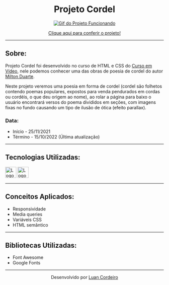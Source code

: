 <h1 align="center">Projeto Cordel</h1>

<div align="center"><a href="https://luancordeiro94.github.io/projeto-cordel/" target="_blank"><img src="./imagens/projeto-cordel-deskbile.gif" title="Veja o projeto" alt="Gif do Projeto Funcionando"></a></div>

<p align="center"><a href="https://luancordeiro94.github.io/projeto-cordel/" target="_blank">Clique aqui para conferir o projeto!</a></p>

---

## Sobre: 

<p>Projeto Cordel foi desenvolvido no curso de HTML e CSS do <a href="https://www.cursoemvideo.com/">Curso em Vídeo</a>, nele podemos conhecer uma das obras de poesia de cordel do autor <a href="https://www.recantodasletras.com.br/autor.php?id=9806">Milton Duarte</a>.</p> 
<p>Neste projeto veremos uma poesia em forma de cordel (cordel são folhetos contendo poemas populares, expostos para venda pendurados em cordas ou cordéis, o que deu origem ao nome), ao rolar a página para baixo o usuário encontrará versos do poema divididos em seções, com imagens fixas no fundo causando um tipo de ilusão de ótica (efeito parallax).</p>

### Data: 

* Início - 25/11/2021
* Término - 15/10/2022 (Última atualização)

---

## Tecnologias Utilizadas:

<div>
    <img alt="Logo HTML" title="HTML5" height="35" width="35" src="https://cdn.jsdelivr.net/gh/devicons/devicon/icons/html5/html5-original.svg">
    <img alt="Logo CSS" title="CSS3" height="35" width="35" src="https://cdn.jsdelivr.net/gh/devicons/devicon/icons/css3/css3-original.svg">
</div>

---

## Conceitos Aplicados:

* Responsividade 
* Media queries
* Variáveis CSS
* HTML semântico

---

## Bibliotecas Utilizadas:

* Font Awesome
* Google Fonts

---

<p align="center">Desenvolvido por <a href="https://www.linkedin.com/in/luancordeiro/" target="_blank">Luan Cordeiro</a></p>